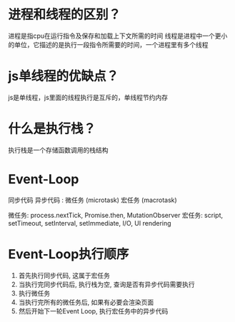 # 进程和线程的区别？
进程是指cpu在运行指令及保存和加载上下文所需的时间
线程是进程中一个更小的单位，它描述的是执行一段指令所需要的时间，一个进程里有多个线程

# js单线程的优缺点？
js是单线程，js里面的线程执行是互斥的，单线程节约内存


# 什么是执行栈？
执行栈是一个存储函数调用的栈结构


# Event-Loop
同步代码
异步代码 : 微任务 (microtask)    宏任务 (macrotask)

微任务: process.nextTick, Promise.then, MutationObserver
宏任务: script, setTimeout, setInterval, setImmediate, I/O, UI rendering


# Event-Loop执行顺序
1. 首先执行同步代码, 这属于宏任务
2. 当执行完同步代码后, 执行栈为空, 查询是否有异步代码需要执行
3. 执行微任务
4. 当执行完所有的微任务后, 如果有必要会渲染页面
5. 然后开始下一轮Event Loop, 执行宏任务中的异步代码